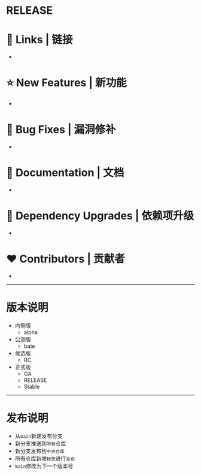 # RELEASE

# 📗 Links | 链接
- 

# ⭐ New Features | 新功能
- 

# 🐞 Bug Fixes | 漏洞修补
- 

# 📔 Documentation | 文档
- 

# 🔨 Dependency Upgrades | 依赖项升级
- 

# ❤ Contributors | 贡献者
- 

---

# 版本说明

- 内侧版
    - alpha
- 公测版
    - bate
- 候选版
    - RC
- 正式版
    - GA
    - RELEASE
    - Stable

---

# 发布说明

- 从`main`新建发布分支
- 新分支推送到`所有`仓库
- 新分支发布到`中央仓库`
- 所有仓库新增`标签`进行`发布`
- `main`修改为下一个版本号
